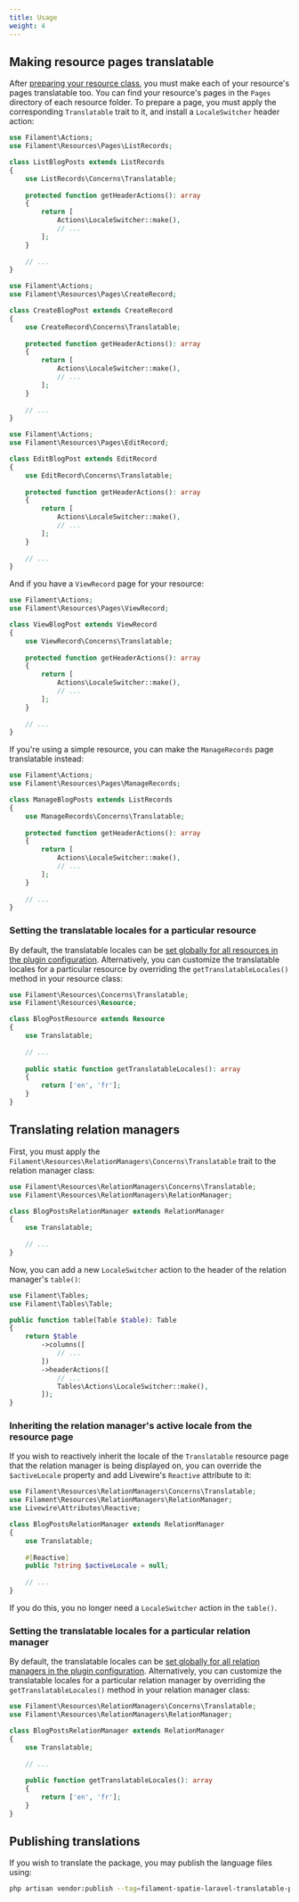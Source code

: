 ```yaml
---
title: Usage
weight: 4
---
```


## Making resource pages translatable

After [preparing your resource class](#preparing-your-resource-class), you must make each of your resource's pages translatable too. You can find your resource's pages in the `Pages` directory of each resource folder. To prepare a page, you must apply the corresponding `Translatable` trait to it, and install a `LocaleSwitcher` header action:

```php
use Filament\Actions;
use Filament\Resources\Pages\ListRecords;

class ListBlogPosts extends ListRecords
{
    use ListRecords\Concerns\Translatable;
    
    protected function getHeaderActions(): array
    {
        return [
            Actions\LocaleSwitcher::make(),
            // ...
        ];
    }
    
    // ...
}
```

```php
use Filament\Actions;
use Filament\Resources\Pages\CreateRecord;

class CreateBlogPost extends CreateRecord
{
    use CreateRecord\Concerns\Translatable;
    
    protected function getHeaderActions(): array
    {
        return [
            Actions\LocaleSwitcher::make(),
            // ...
        ];
    }
    
    // ...
}
```

```php
use Filament\Actions;
use Filament\Resources\Pages\EditRecord;

class EditBlogPost extends EditRecord
{
    use EditRecord\Concerns\Translatable;
    
    protected function getHeaderActions(): array
    {
        return [
            Actions\LocaleSwitcher::make(),
            // ...
        ];
    }
    
    // ...
}
```

And if you have a `ViewRecord` page for your resource:

```php
use Filament\Actions;
use Filament\Resources\Pages\ViewRecord;

class ViewBlogPost extends ViewRecord
{
    use ViewRecord\Concerns\Translatable;
    
    protected function getHeaderActions(): array
    {
        return [
            Actions\LocaleSwitcher::make(),
            // ...
        ];
    }
    
    // ...
}
```

If you're using a simple resource, you can make the `ManageRecords` page translatable instead:

```php
use Filament\Actions;
use Filament\Resources\Pages\ManageRecords;

class ManageBlogPosts extends ListRecords
{
    use ManageRecords\Concerns\Translatable;
    
    protected function getHeaderActions(): array
    {
        return [
            Actions\LocaleSwitcher::make(),
            // ...
        ];
    }
    
    // ...
}
```

### Setting the translatable locales for a particular resource

By default, the translatable locales can be [set globally for all resources in the plugin configuration](#setting-the-default-translatable-locales). Alternatively, you can customize the translatable locales for a particular resource by overriding the `getTranslatableLocales()` method in your resource class:

```php
use Filament\Resources\Concerns\Translatable;
use Filament\Resources\Resource;

class BlogPostResource extends Resource
{
    use Translatable;
    
    // ...
    
    public static function getTranslatableLocales(): array
    {
        return ['en', 'fr'];
    }
}
```

## Translating relation managers

First, you must apply the `Filament\Resources\RelationManagers\Concerns\Translatable` trait to the relation manager class:

```php
use Filament\Resources\RelationManagers\Concerns\Translatable;
use Filament\Resources\RelationManagers\RelationManager;

class BlogPostsRelationManager extends RelationManager
{
    use Translatable;
    
    // ...
}
```

Now, you can add a new `LocaleSwitcher` action to the header of the relation manager's `table()`:

```php
use Filament\Tables;
use Filament\Tables\Table;

public function table(Table $table): Table
{
    return $table
        ->columns([
            // ...
        ])
        ->headerActions([
            // ...
            Tables\Actions\LocaleSwitcher::make(),
        ]);
}
```

### Inheriting the relation manager's active locale from the resource page

If you wish to reactively inherit the locale of the `Translatable` resource page that the relation manager is being displayed on, you can override the `$activeLocale` property and add Livewire's `Reactive` attribute to it:

```php
use Filament\Resources\RelationManagers\Concerns\Translatable;
use Filament\Resources\RelationManagers\RelationManager;
use Livewire\Attributes\Reactive;

class BlogPostsRelationManager extends RelationManager
{
    use Translatable;
    
    #[Reactive]
    public ?string $activeLocale = null;
    
    // ...
}
```

If you do this, you no longer need a `LocaleSwitcher` action in the `table()`.

### Setting the translatable locales for a particular relation manager

By default, the translatable locales can be [set globally for all relation managers in the plugin configuration](#setting-the-default-translatable-locales). Alternatively, you can customize the translatable locales for a particular relation manager by overriding the `getTranslatableLocales()` method in your relation manager class:

```php
use Filament\Resources\RelationManagers\Concerns\Translatable;
use Filament\Resources\RelationManagers\RelationManager;

class BlogPostsRelationManager extends RelationManager
{
    use Translatable;
    
    // ...
    
    public function getTranslatableLocales(): array
    {
        return ['en', 'fr'];
    }
}
```

## Publishing translations

If you wish to translate the package, you may publish the language files using:

```bash
php artisan vendor:publish --tag=filament-spatie-laravel-translatable-plugin-translations
```
